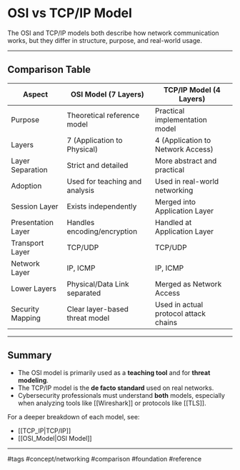 # OSI vs TCP/IP Model

The OSI and TCP/IP models both describe how network communication works, but they differ in structure, purpose, and real-world usage.

---

## Comparison Table

| Aspect             | OSI Model (7 Layers)                 | TCP/IP Model (4 Layers)              |
|--------------------|--------------------------------------|--------------------------------------|
| Purpose            | Theoretical reference model          | Practical implementation model       |
| Layers             | 7 (Application to Physical)          | 4 (Application to Network Access)    |
| Layer Separation   | Strict and detailed                  | More abstract and practical          |
| Adoption           | Used for teaching and analysis       | Used in real-world networking        |
| Session Layer      | Exists independently                 | Merged into Application Layer        |
| Presentation Layer | Handles encoding/encryption          | Handled at Application Layer         |
| Transport Layer    | TCP/UDP                              | TCP/UDP                              |
| Network Layer      | IP, ICMP                             | IP, ICMP                             |
| Lower Layers       | Physical/Data Link separated         | Merged as Network Access             |
| Security Mapping   | Clear layer-based threat model       | Used in actual protocol attack chains|

---

## Summary

- The OSI model is primarily used as a **teaching tool** and for **threat modeling**.
- The TCP/IP model is the **de facto standard** used on real networks.
- Cybersecurity professionals must understand **both** models, especially when analyzing tools like [[Wireshark]] or protocols like [[TLS]].

For a deeper breakdown of each model, see:
- [[TCP_IP|TCP/IP]]
- [[OSI_Model|OSI Model]]

---

#tags
#concept/networking #comparison #foundation #reference
